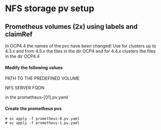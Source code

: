 # NFS storage pv setup

## Prometheus volumes (2x) using labels and claimRef
In OCP4.4 the names of the pvc have been changed! Use for clusters up to 4.3.x and from 4.5.x the files in the dir OCP4 and for 4.4.x clusters the files in the dir OCP4.4

#### Modify the following values

PATH TO THE PREDEFINED VOLUME

NFS SERVER FQDN

in the prometheus-[01].pv.yaml

#### Create the prometheus pvs
    # oc apply -f prometheus-0.pv.yaml
    # oc apply -f prometheus-1.pv.yaml
